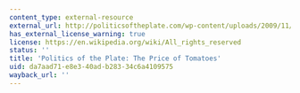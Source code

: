 ```yaml
---
content_type: external-resource
external_url: http://politicsoftheplate.com/wp-content/uploads/2009/11/tomatoes.pdf
has_external_license_warning: true
license: https://en.wikipedia.org/wiki/All_rights_reserved
status: ''
title: 'Politics of the Plate: The Price of Tomatoes'
uid: da7aad71-e8e3-40ad-b283-34c6a4109575
wayback_url: ''
---
```

